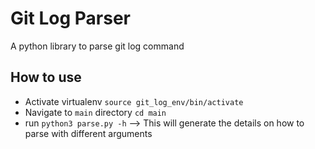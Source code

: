 # Git Log Parser
A python library to parse git log command

## How to use
* Activate virtualenv `source git_log_env/bin/activate`
* Navigate to `main` directory `cd main`
* run `python3 parse.py -h` --> This will generate the details on how to parse with different arguments
